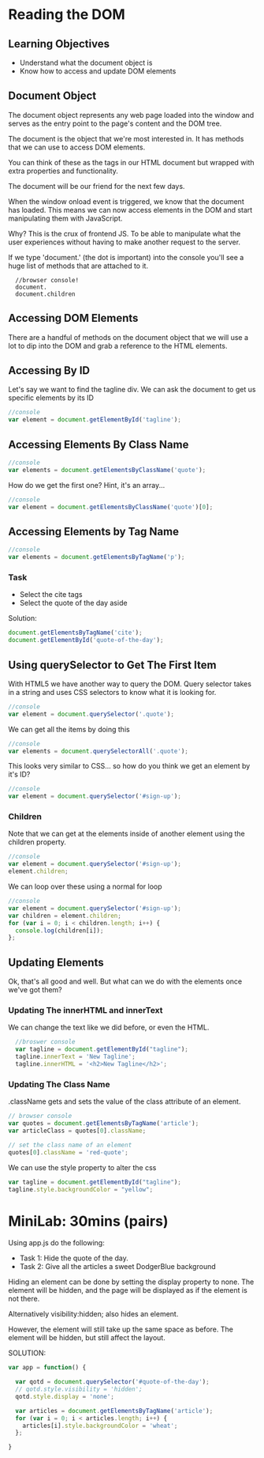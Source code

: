 # Reading the DOM

## Learning Objectives
- Understand what the document object is
- Know how to access and update DOM elements

## Document Object
The document object represents any web page loaded into the window and serves as the entry point to the page's content and the DOM tree.

The document is the object that we're most interested in. It has methods that we can use to access DOM elements. 

You can think of these as the tags in our HTML document but wrapped with extra properties and functionality.

The document will be our friend for the next few days.

When the window onload event is triggered, we know that the document has loaded. This means we can now access elements in the DOM and start manipulating them with JavaScript. 

Why? This is the crux of frontend JS. To be able to manipulate what the user experiences without having to make another request to the server. 

If we type 'document.' (the dot is important) into the console you'll see a huge list of methods that are attached to it.

```
  //browser console!
  document.
  document.children
```

## Accessing DOM Elements

There are a handful of methods on the document object that we will use a lot to dip into the DOM and grab a reference to the HTML elements.

## Accessing By ID

Let's say we want to find the tagline div.
We can ask the document to get us specific elements by its ID

```js
//console 
var element = document.getElementById('tagline'); 
```

## Accessing Elements By Class Name

```js
//console 
var elements = document.getElementsByClassName('quote'); 
```

How do we get the first one? Hint, it's an array...

```js
//console 
var element = document.getElementsByClassName('quote')[0];
```

## Accessing Elements by Tag Name

```js
//console 
var elements = document.getElementsByTagName('p');
```

### Task

* Select the cite tags
* Select the quote of the day aside

Solution:

```js
document.getElementsByTagName('cite');
document.getElementById('quote-of-the-day');
```

## Using querySelector to Get The First Item

With HTML5 we have another way to query the DOM.
Query selector takes in a string and uses CSS selectors to know what it is looking for.

```js
//console 
var element = document.querySelector('.quote');
```

We can get all the items by doing this

```js
//console
var elements = document.querySelectorAll('.quote');
```
 
This looks very similar to CSS... so how do you think we get an element by it's ID?
```js
//console
var element = document.querySelector('#sign-up');
```

### Children

Note that we can get at the elements inside of another element using the children property.

```js
//console
var element = document.querySelector('#sign-up');
element.children;
```

We can loop over these using a normal for loop

```js
//console
var element = document.querySelector('#sign-up');
var children = element.children;
for (var i = 0; i < children.length; i++) {
  console.log(children[i]);
};
```

## Updating Elements

Ok, that's all good and well. But what can we do with the elements once we've got them?

### Updating The innerHTML and innerText

We can change the text like we did before, or even the HTML.

```js
  //broswer console
  var tagline = document.getElementById("tagline");
  tagline.innerText = 'New Tagline';
  tagline.innerHTML = '<h2>New Tagline</h2>';
```

### Updating The Class Name

.className gets and sets the value of the class attribute of an element.

```js
// browser console
var quotes = document.getElementsByTagName('article');
var articleClass = quotes[0].className;
```

```js
// set the class name of an element
quotes[0].className = 'red-quote';
```

We can use the style property to alter the css

```js
var tagline = document.getElementById("tagline");
tagline.style.backgroundColor = "yellow";
```

# MiniLab: 30mins (pairs)

Using app.js do the following:

- Task 1: Hide the quote of the day.
- Task 2: Give all the articles a sweet DodgerBlue background

Hiding an element can be done by setting the display property to none. The element will be hidden, and the page will be displayed as if the element is not there.

Alternatively visibility:hidden; also hides an element.

However, the element will still take up the same space as before. The element will be hidden, but still affect the layout.

SOLUTION:

```js
var app = function() {

  var qotd = document.querySelector('#quote-of-the-day');
  // qotd.style.visibility = 'hidden';
  qotd.style.display = 'none';

  var articles = document.getElementsByTagName('article');
  for (var i = 0; i < articles.length; i++) {
    articles[i].style.backgroundColor = 'wheat';
  };

}
```
